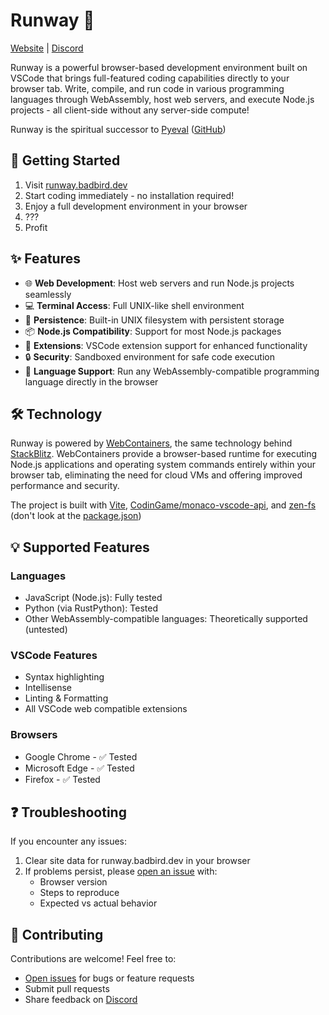 # Runway 🚀

[Website](https://runway.badbird.dev/) | [Discord](https://discord.badbird.dev/)

Runway is a powerful browser-based development environment built on VSCode that brings full-featured coding capabilities directly to your browser tab. Write, compile, and run code in various programming languages through WebAssembly, host web servers, and execute Node.js projects - all client-side without any server-side compute!

Runway is the spiritual successor to [Pyeval](https://pyeval.badbird.dev/) ([GitHub](https://github.com/Badbird5907/pyeval))

## 🚀 Getting Started

1. Visit [runway.badbird.dev](https://runway.badbird.dev/)
2. Start coding immediately - no installation required!
3. Enjoy a full development environment in your browser
4. ???
5. Profit

## ✨ Features

- 🌐 **Web Development**: Host web servers and run Node.js projects seamlessly
- 💻 **Terminal Access**: Full UNIX-like shell environment
- 💾 **Persistence**: Built-in UNIX filesystem with persistent storage
- 📦 **Node.js Compatibility**: Support for most Node.js packages
- 🔧 **Extensions**: VSCode extension support for enhanced functionality
- 🔒 **Security**: Sandboxed environment for safe code execution
- 🚀 **Language Support**: Run any WebAssembly-compatible programming language directly in the browser

## 🛠️ Technology

Runway is powered by [WebContainers](https://webcontainers.io/), the same technology behind [StackBlitz](https://stackblitz.com/). WebContainers provide a browser-based runtime for executing Node.js applications and operating system commands entirely within your browser tab, eliminating the need for cloud VMs and offering improved performance and security.

The project is built with [Vite](https://vite.dev/), [CodinGame/monaco-vscode-api](https://github.com/CodinGame/monaco-vscode-api), and [zen-fs](https://github.com/zen-fs/core) (don't look at the [package.json](https://github.com/Badbird5907/runway/blob/master/package.json))

## 💡 Supported Features

### Languages
- JavaScript (Node.js): Fully tested
- Python (via RustPython): Tested
- Other WebAssembly-compatible languages: Theoretically supported (untested)

### VSCode Features
- Syntax highlighting
- Intellisense
- Linting & Formatting
- All VSCode web compatible extensions

### Browsers
- Google Chrome - ✅ Tested
- Microsoft Edge - ✅ Tested
- Firefox - ✅ Tested

## ❓ Troubleshooting

If you encounter any issues:

1. Clear site data for runway.badbird.dev in your browser
2. If problems persist, please [open an issue](https://github.com/Badbird5907/runway/issues) with:
   - Browser version
   - Steps to reproduce
   - Expected vs actual behavior

## 🤝 Contributing

Contributions are welcome! Feel free to:
- [Open issues](https://github.com/Badbird5907/runway/issues) for bugs or feature requests
- Submit pull requests
- Share feedback on [Discord](https://discord.badbird.dev/)
